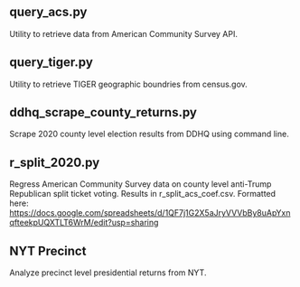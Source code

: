 ## query_acs.py
Utility to retrieve data from American Community Survey API.

## query_tiger.py
Utility to retrieve TIGER geographic boundries from census.gov.

## ddhq_scrape_county_returns.py
Scrape 2020 county level election results from DDHQ using command line.

## r_split_2020.py
Regress American Community Survey data on county level anti-Trump Republican split ticket voting.
Results in r_split_acs_coef.csv.
Formatted here:
https://docs.google.com/spreadsheets/d/1QF7j1G2X5aJryVVVbBy8uApYxnqfteekpUQXTLT6WrM/edit?usp=sharing

## NYT Precinct
Analyze precinct level presidential returns from NYT.
